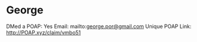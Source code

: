 # George

DMed a POAP: Yes
Email: mailto:george.por@gmail.com
Unique POAP Link: http://POAP.xyz/claim/vmbo51